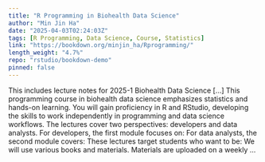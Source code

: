 ```yaml
---
title: "R Programming in Biohealth Data Science"
author: "Min Jin Ha"
date: "2025-04-03T02:24:03Z"
tags: [R Programming, Data Science, Course, Statistics]
link: "https://bookdown.org/minjin_ha/Rprogramming/"
length_weight: "4.7%"
repo: "rstudio/bookdown-demo"
pinned: false
---
```


This includes lecture notes for 2025-1 Biohealth Data Science [...] This programming course in biohealth data science emphasizes statistics and hands-on learning. You will gain proficiency in R and RStudio, developing the skills to work independently in programming and data science workflows. The lectures cover two perspectives: developers and data analysts. For developers, the first module focuses on: For data analysts, the second module covers: These lectures target students who want to be: We will use various books and materials. Materials are uploaded on a weekly ...
